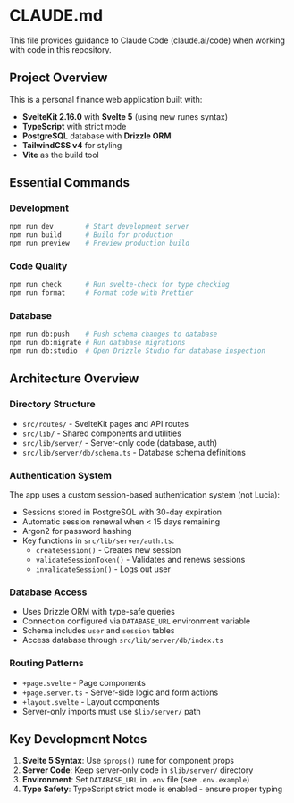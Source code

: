# CLAUDE.md

This file provides guidance to Claude Code (claude.ai/code) when working with code in this repository.

## Project Overview

This is a personal finance web application built with:
- **SvelteKit 2.16.0** with **Svelte 5** (using new runes syntax)
- **TypeScript** with strict mode
- **PostgreSQL** database with **Drizzle ORM**
- **TailwindCSS v4** for styling
- **Vite** as the build tool

## Essential Commands

### Development
```bash
npm run dev        # Start development server
npm run build      # Build for production
npm run preview    # Preview production build
```

### Code Quality
```bash
npm run check      # Run svelte-check for type checking
npm run format     # Format code with Prettier
```

### Database
```bash
npm run db:push    # Push schema changes to database
npm run db:migrate # Run database migrations
npm run db:studio  # Open Drizzle Studio for database inspection
```

## Architecture Overview

### Directory Structure
- `src/routes/` - SvelteKit pages and API routes
- `src/lib/` - Shared components and utilities
- `src/lib/server/` - Server-only code (database, auth)
- `src/lib/server/db/schema.ts` - Database schema definitions

### Authentication System
The app uses a custom session-based authentication system (not Lucia):
- Sessions stored in PostgreSQL with 30-day expiration
- Automatic session renewal when < 15 days remaining
- Argon2 for password hashing
- Key functions in `src/lib/server/auth.ts`:
  - `createSession()` - Creates new session
  - `validateSessionToken()` - Validates and renews sessions
  - `invalidateSession()` - Logs out user

### Database Access
- Uses Drizzle ORM with type-safe queries
- Connection configured via `DATABASE_URL` environment variable
- Schema includes `user` and `session` tables
- Access database through `src/lib/server/db/index.ts`

### Routing Patterns
- `+page.svelte` - Page components
- `+page.server.ts` - Server-side logic and form actions
- `+layout.svelte` - Layout components
- Server-only imports must use `$lib/server/` path

## Key Development Notes

1. **Svelte 5 Syntax**: Use `$props()` rune for component props
2. **Server Code**: Keep server-only code in `$lib/server/` directory
3. **Environment**: Set `DATABASE_URL` in `.env` file (see `.env.example`)
4. **Type Safety**: TypeScript strict mode is enabled - ensure proper typing